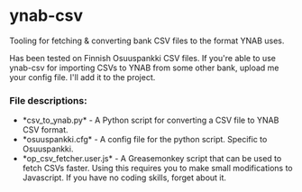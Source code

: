 # ynab-csv
Tooling for fetching & converting bank CSV files to the format YNAB uses.

Has been tested on Finnish Osuuspankki CSV files. If you're able to use ynab-csv for importing CSVs to YNAB from some other bank, upload me your config file. I'll add it to the project.


<h3>File descriptions:</h3>

<ul>
<li>*csv_to_ynab.py* - A Python script for converting a CSV file to YNAB CSV format.</li>
<li>*osuuspankki.cfg* - A config file for the python script. Specific to Osuuspankki.</li>
<li>*op_csv_fetcher.user.js* - A Greasemonkey script that can be used to fetch CSVs faster. Using this requires you to make small modifications to Javascript. If you have no coding skills, forget about it.</li>
</ul>


